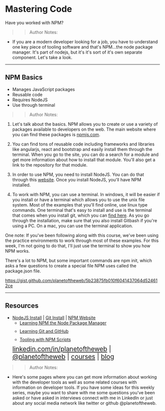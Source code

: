 
<!-- .slide: data-state="title" -->

# Mastering Code
Have you worked with NPM?

>>Author Notes:
- If you are a modern developer looking for a job, you have to understand one key piece of tooling software and that's NPM...the node package manager. It's part of nodejs, but it's it's sort of it's own separate component. Let's take a look.

---

## NPM Basics

<ul>
  <li class="fragment">Manages JavaScript packages</li>
  <li class="fragment">Reusable code</li>
  <li class="fragment">Requires NodeJS</li>
  <li class="fragment">Use through terminal</li>
</ul>

>>Author Notes:

1. Let's talk about the basics. NPM allows you to create or use a variety of packages available to developers on the web. The main website where you can find these packages is [npmjs.com](https://www.npmjs.com/).

2. You can find tons of reusable code including frameworks and libraries like angularjs, react and bootstrap and easily install them through the terminal. When you go to the site, you can do a search for a module and get more information about how to install that module. You'll also get a link to the repository for that module.

3. In order to use NPM, you need to install NodeJS. You can do that through this [website](https://nodejs.org/en/). Once you install NodeJS, you'll have NPM installed.

4. To work with NPM, you can use a terminal. In windows, it will be easier if you install or have a terminal which allows you to use the unix file system. Most of the examples that you'll find online, use linux type commands. One terminal that's easy to install and use is the terminal that comes when you install git, which you can [find here]( https://git-scm.com/). As you go through the installation, make sure that you also install Gitbash if you're using a PC. On a mac, you can use the terminal application.

One note: If you've been following along with this course, we've been using the practice environments to work through most of these examples. For this week, I'm not going to do that, I'll just use the terminal to show you how NPM works.

There's a lot to NPM, but some important commands are npm init, which asks a few questions to create a special file NPM uses called the package.json file.


https://gist.github.com/planetoftheweb/5b23875fb010f6041437064d524612ce

---
## Resources
<ul>
  <li><a href="https://nodejs.org/en/">NodeJS Install</a> | <a href="https://git-scm.com/">Git Install</a> | <a href="https://www.npmjs.com/">NPM Website</a></li>
  <li style="list-style: none;">
    <ul>
      <li style="margin-bottom: 10px"><a href="https://www.linkedin.com/learning/learning-npm-the-node-package-manager-2">Learning NPM the Node Package Manager</a></li>
      <li style="margin-bottom: 10px"><a href="https://www.linkedin.com/learning/learning-git-and-github">Learning Git and GitHub</a></li>
      <li style="margin-bottom: 10px"><a href="https://www.linkedin.com/learning/tooling-with-npm-scripts">Tooling with NPM Scripts</a></li>
    </ul>
  <li style="list-style: none; font-size: 1.3rem;"><a href="https://www.linkedin.com/in/planetoftheweb">linkedin.com/in/planetoftheweb</a> | <a href="https://www.twitter.com/planetoftheweb">@planetoftheweb</a> | <a href="https://www.linkedin.com/learning/instructors/ray-villalobos">courses</a> | <a href="https://raybo.org">blog</a></li>
</ul>

>> Author Notes:
- Here's some pages where you can get more information about working with the developer tools as well as some related courses with information on developer tools. If you have some ideas for this weekly series, maybe you want to share with me some questions you've been asked or have asked in interviews connect with me in LinkedIn or just about any social media network like twitter or github @planetoftheweb.
